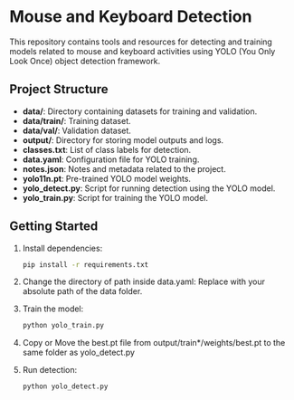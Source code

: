 # Mouse and Keyboard Detection

This repository contains tools and resources for detecting and training models related to mouse and keyboard activities using YOLO (You Only Look Once) object detection framework.

## Project Structure

- **data/**: Directory containing datasets for training and validation.
- **data/train/**: Training dataset.
- **data/val/**: Validation dataset.
- **output/**: Directory for storing model outputs and logs.
- **classes.txt**: List of class labels for detection.
- **data.yaml**: Configuration file for YOLO training.
- **notes.json**: Notes and metadata related to the project.
- **yolo11n.pt**: Pre-trained YOLO model weights.
- **yolo_detect.py**: Script for running detection using the YOLO model.
- **yolo_train.py**: Script for training the YOLO model.

## Getting Started

1. Install dependencies:

   ```bash
   pip install -r requirements.txt
   ```

2. Change the directory of path inside data.yaml:
   Replace with your absolute path of the data folder.

3. Train the model:

   ```bash
   python yolo_train.py
   ```

4. Copy or Move the best.pt file from output/train*/weights/best.pt to the same folder as yolo_detect.py

5. Run detection:

   ```bash
   python yolo_detect.py
   ```
